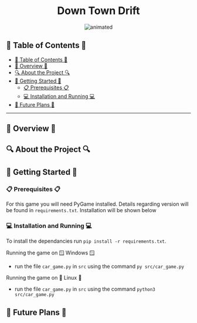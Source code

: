 <h1 align = "center">
Down Town Drift
</h1>

<p align = 'center'>
<img src= "https://i.postimg.cc/SK42297N/dtd-gif.gif" alt = "animated"/>
</p>

## 📖 Table of Contents 📖

- [📖 Table of Contents 📖](#-table-of-contents-)
- [📝 Overview 📝](#-overview-)
- [🔍 About the Project 🔍](#-about-the-project-)
- [🚀 Getting Started 🚀](#-getting-started-)
  - [📋 Prerequisites 📋](#-prerequisites-)
  - [💻 Installation and Running 💻](#-installation-and-running-)
- [🔮 Future Plans 🔮](#-future-plans-)

---
## 📝 Overview 📝

## 🔍 About the Project 🔍

## 🚀 Getting Started 🚀

### 📋 Prerequisites 📋

For this game you will need PyGame installed. Details regarding version will be found in `requirements.txt`. Installation will be shown below

### 💻 Installation and Running 💻

 To install the dependancies run `pip install -r requirements.txt`. 

 Running the game on 🪟 Windows 🪟

 * run the file `car_game.py` in `src` using the command `py src/car_game.py`

 Running the game on 🐧 Linux 🐧

 * run the file `car_game.py` in `src` using the command `python3 src/car_game.py`

## 🔮 Future Plans 🔮
